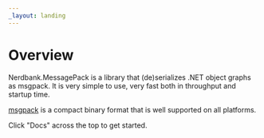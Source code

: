 ```yaml
---
_layout: landing
---
```


# Overview

Nerdbank.MessagePack is a library that (de)serializes .NET object graphs as msgpack.
It is very simple to use, very fast both in throughput and startup time.

[msgpack](https://msgpack.org/) is a compact binary format that is well supported on all platforms.

Click "Docs" across the top to get started.
